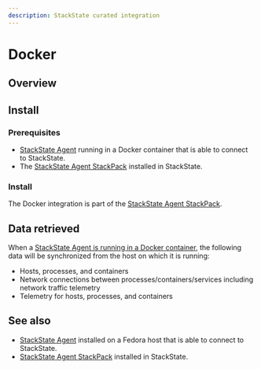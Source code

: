 ```yaml
---
description: StackState curated integration
---
```


# Docker

## Overview

## Install

### Prerequisites
 
* [StackState Agent](/setup/agent/docker.md) running in a Docker container that is able to connect to StackState.
* The [StackState Agent StackPack](/stackpacks/integrations/agent.md) installed in StackState.

### Install

The Docker integration is part of the [StackState Agent StackPack](/stackpacks/integrations/agent.md). 


## Data retrieved

When a [StackState Agent is running in a Docker container](/setup/agent/docker.md), the following data will be synchronized from the host on which it is running:

* Hosts, processes, and containers
* Network connections between processes/containers/services including network traffic telemetry
* Telemetry for hosts, processes, and containers


## See also

* [StackState Agent](/setup/agent/docker.md) installed on a Fedora host that is able to connect to StackState.
* [StackState Agent StackPack](/stackpacks/integrations/agent.md) installed in StackState.